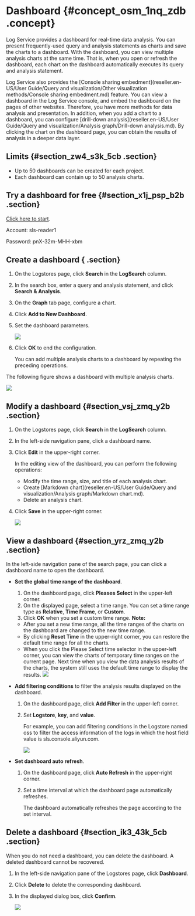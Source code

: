 # Dashboard {#concept_osm_1nq_zdb .concept}

Log Service provides a dashboard for real-time data analysis. You can present frequently-used query and analysis statements as charts and save the charts to a dashboard. With the dashboard, you can view multiple analysis charts at the same time. That is, when you open or refresh the dashboard, each chart on the dashboard automatically executes its query and analysis statement.

Log Service also provides the [Console sharing embedment](reseller.en-US/User Guide/Query and visualization/Other visualization methods/Console sharing embedment.md) feature. You can view a dashboard in the Log Service console, and embed the dashboard on the pages of other websites. Therefore, you have more methods for data analysis and presentation. In addition, when you add a chart to a dashboard, you can configure [drill-down analysis](reseller.en-US/User Guide/Query and visualization/Analysis graph/Drill-down analysis.md). By clicking the chart on the dashboard page, you can obtain the results of analysis in a deeper data layer.

## Limits {#section_zw4_s3k_5cb .section}

-   Up to 50 dashboards can be created for each project.
-   Each dashboard can contain up to 50 analysis charts.

## Try a dashboard for free {#section_x1j_psp_b2b .section}

[Click here to start](https://signin-intl.aliyun.com/5806626462014816/login.htm?spm=5176.2020520153.10101.d1.61ee4945N5maW3&callback=https%3A%2F%2Fsls.console.aliyun.com%2Fnext%2Fproject%2Fmuzi-intl-hangzhou%2Fdashboard%2Fdashboard-show%3F).

Account: sls-reader1

Password: pnX-32m-MHH-xbm

## Create a dashboard { .section}

1.  On the Logstores page, click **Search** in the **LogSearch** column.
2.  In the search box, enter a query and analysis statement, and click **Search & Analysis**.
3.  On the **Graph** tab page, configure a chart.
4.  Click **Add to New Dashboard**.
5.  Set the dashboard parameters.

    ![](http://static-aliyun-doc.oss-cn-hangzhou.aliyuncs.com/assets/img/13143/15469405985695_en-US.png)

6.  Click **OK** to end the configuration.

    You can add multiple analysis charts to a dashboard by repeating the preceding operations.


The following figure shows a dashboard with multiple analysis charts.

![](http://static-aliyun-doc.oss-cn-hangzhou.aliyuncs.com/assets/img/13143/15469405995696_en-US.png)

## Modify a dashboard {#section_vsj_zmq_y2b .section}

1.  On the Logstores page, click **Search** in the **LogSearch** column.
2.  In the left-side navigation pane, click a dashboard name.
3.  Click **Edit** in the upper-right corner.

    In the editing view of the dashboard, you can perform the following operations:

    -   Modify the time range, size, and title of each analysis chart.
    -   Create [Markdown chart](reseller.en-US/User Guide/Query and visualization/Analysis graph/Markdown chart.md).
    -   Delete an analysis chart.
4.  Click **Save** in the upper-right corner.

    ![](http://static-aliyun-doc.oss-cn-hangzhou.aliyuncs.com/assets/img/13143/154694059910582_en-US.png)


## View a dashboard {#section_yrz_zmq_y2b .section}

In the left-side navigation pane of the search page, you can click a dashboard name to open the dashboard.

-   **Set the global time range of the dashboard**.

    1.  On the dashboard page, click **Pleases Select** in the upper-left corner.
    2.  On the displayed page, select a time range. You can set a time range type as **Relative**, **Time Frame**, or **Custom**.
    3.  Click **OK** when you set a custom time range.
    **Note:** 

    -   After you set a new time range, all the time ranges of the charts on the dashboard are changed to the new time range.
    -   By clicking **Reset Time** in the upper-right corner, you can restore the default time range for all the charts.
    -   When you click the Please Select time selector in the upper-left corner, you can view the charts of temporary time ranges on the current page. Next time when you view the data analysis results of the charts, the system still uses the default time range to display the results.
    ![](http://static-aliyun-doc.oss-cn-hangzhou.aliyuncs.com/assets/img/13143/154694059910785_en-US.png)

-   **Add filtering conditions** to filter the analysis results displayed on the dashboard.
    1.  On the dashboard page, click **Add Filter** in the upper-left corner.
    2.  Set **Logstore**, **key**, and **value**.

        For example, you can add filtering conditions in the Logstore named oss to filter the access information of the logs in which the host field value is sls.console.aliyun.com.

        ![](http://static-aliyun-doc.oss-cn-hangzhou.aliyuncs.com/assets/img/13143/154694059910583_en-US.png)

-   **Set dashboard auto refresh**.
    1.  On the dashboard page, click **Auto Refresh** in the upper-right corner.
    2.  Set a time interval at which the dashboard page automatically refreshes.

        The dashboard automatically refreshes the page according to the set interval.


## Delete a dashboard {#section_ik3_43k_5cb .section}

When you do not need a dashboard, you can delete the dashboard. A deleted dashboard cannot be recovered.

1.  In the left-side navigation pane of the Logstores page, click **Dashboard**.
2.  Click **Delete** to delete the corresponding dashboard.
3.  In the displayed dialog box, click **Confirm**.

    ![](http://static-aliyun-doc.oss-cn-hangzhou.aliyuncs.com/assets/img/13143/154694059910584_en-US.png)


